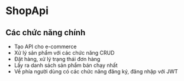# ShopApi
## Các chức năng chính
* Tạo API cho e-commerce 
* Xử lý sản phẩm với các chức năng CRUD
* Đặt hàng, xử lý trạng thái đơn hàng
* Lấy ra danh sách sản phẩm bán chạy nhất
* Về phía người dùng có các chức năng đăng ký, đăng nhập với JWT
